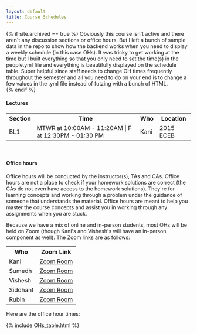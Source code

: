 ```yaml
---
layout: default
title: Course Schedules
---
```

{% if site.archived == true %}
Obviously this course isn't active and there aren't any discussion sections or office hours. But I left a bunch of sample data in the repo to show how the backend works when you need to display a weekly schedule (in this case OHs). It was tricky to get working at the time but I built everything so that you only need to set the time(s) in the people.yml file and everything is beautifully displayed on the schedule table. Super helpful since staff needs to change OH times frequently throughout the semester and all you need to do on your end is to change a few values in the .yml file instead of futzing with a bunch of HTML.   
{% endif %}


#### Lectures

<table id="customers">
  <tr>
    <th> Section </th>
    <th> Time </th>
    <th> Who </th>
    <th> Location </th>
  </tr>
  <tr>
    <td> BL1 </td>
    <td> MTWR at 10:00AM - 11:20AM | F at 12:30PM - 01:30 PM </td>
    <td> Kani </td>
    <td> 2015 ECEB </td>
  </tr>
</table>
&nbsp;

<!-- #### Discussion Sections
<table id="customers">
   <tr>
    <th> Section </th>
    <th> Wednesdays and Fridays at </th>
    <th> Who </th>
    <th> Location </th>
  </tr>
  <tr>
    <td> BYA </td>
    <td> 09:00AM - 09:50AM </td>
    <td> Jack Chen, Yueyi Shen </td>
    <td> 2017 ECEB </td>
  </tr>
  <tr>
    <td> BYB </td>
    <td> 10:00AM - 10:50AM </td>
    <td> Haoyuan You </td>
    <td> 0216 Siebel </td>
  </tr>
  <tr>
    <td> BYC </td>
    <td> 11:00AM - 11:50AM </td>
    <td> Sindhu Vydana </td>
    <td> 4070 ECEB </td>
  </tr>
  <tr>
    <td> BYD </td>
    <td> 12:00PM - 12:50PM </td>
    <td> Sandhya Perumenki </td>
    <td> 4070 ECEB </td>
  </tr>
  <tr>
    <td> BYE </td>
    <td> 01:00PM - 01:50PM </td>
    <td> Weiyang Wang, Sumedh Vemuganti </td>
    <td> 4070 ECEB </td>
  </tr>
  <tr>
    <td> BYF </td>
    <td> 02:00PM - 02:50PM </td>
    <td> Sung Woo Jeon </td>
    <td> 4070 ECEB </td>
  </tr> 
</table>
&nbsp; -->

#### Office hours
Office hours will be conducted by the instructor(s), TAs and CAs. Office hours are not a place to check if your homework solutions are correct (the CAs do not even have access to the homework solutions). They're for learning concepts and working through a problem under the guidance of someone that understands the material. Office hours are meant to help you master the course concepts and assist you in working through any assignments when you are stuck.

Because we have a mix of online and in-person students, most OHs will be held on Zoom (though Kani's and Vishesh's will have an in-person component as well). The Zoom links are as follows: 

<table id="customers">
  <tr>
    <th> Who </th>
    <th> Zoom Link </th>
  </tr>
  <tr>
    <td> Kani </td>
    <td> <a href="https://illinois.zoom.us/j/5828330103?pwd=UkJLNjBpWXFnSytWTHJsVXU4dU1idz09"> Zoom Room </a> </td>
  </tr>
  <tr>
    <td> Sumedh </td>
    <td> <a href="https://illinois.zoom.us/j/3890061261?pwd=R3l3R3Y3SjZmODJxRUpSdUkyaTFUUT09"> Zoom Room </a> </td>
  </tr>
  <tr>
    <td> Vishesh </td>
    <td> <a href="https://illinois.zoom.us/j/7012718197?pwd=OXlvZkdqSlFnVGtlMFVjMjVDTXQrQT09"> Zoom Room </a> </td>
  </tr>
  <tr>
    <td> Siddhant </td>
    <td> <a href="https://illinois.zoom.us/j/5172262578?pwd=VE9sTUpVY1M2NmdndXUvWkVFN3Fhdz09"> Zoom Room </a> </td>
  </tr>
  <tr>
    <td> Rubin </td>
    <td> <a href="https://illinois.zoom.us/j/6820293785?pwd=SGFzSW1KbXI3ZkVXVU5vUzY1eGtIQT09"> Zoom Room </a> </td>
  </tr>
</table>

Here are the office hour times:

{% include OHs_table.html %}


